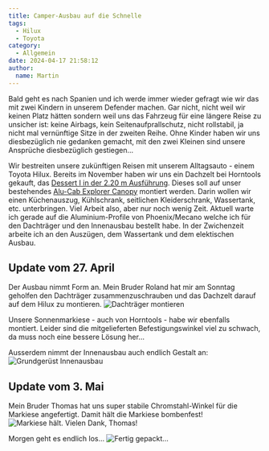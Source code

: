 ```yaml
---
title: Camper-Ausbau auf die Schnelle
tags:
  - Hilux
  - Toyota
category:
  - Allgemein
date: 2024-04-17 21:58:12
author:
  name: Martin
---
```


Bald geht es nach Spanien und ich werde immer wieder gefragt wie wir das mit zwei Kindern in unserem Defender machen. Gar nicht, nicht weil wir keinen Platz hätten sondern weil uns das Fahrzeug für eine längere Reise zu unsicher ist: keine Airbags, kein Seitenaufprallschutz, nicht rollstabil, ja nicht mal vernünftige Sitze in der zweiten Reihe. Ohne Kinder haben wir uns diesbezüglich nie gedanken gemacht, mit den zwei Kleinen sind unsere Ansprüche diesbezüglich gestiegen...<!-- more -->

Wir bestreiten unsere zukünftigen Reisen mit unserem Alltagsauto - einem Toyota Hilux. Bereits im November haben wir uns ein Dachzelt bei Horntools gekauft, das [Dessert I in der 2.20 m Ausführung](https://www.horntools.com/products/dachzelt-desert-i?variant=47300481122586). Dieses soll auf unser bestehendes [Alu-Cab Explorer Canopy](https://www.alu-cab.com/product/double-cab-explorer-canopy/) montiert werden. Darin wollen wir einen Küchenauszug, Kühlschrank, seitlichen Kleiderschrank, Wassertank, etc. unterbringen. Viel Arbeit also, aber nur noch wenig Zeit. Aktuell warte ich gerade auf die Aluminium-Profile von Phoenix/Mecano welche ich für den Dachträger und den Innenausbau bestellt habe. In der Zwichenzeit arbeite ich an den Auszügen, dem Wassertank und dem elektischen Ausbau.

## Update vom 27. April
Der Ausbau nimmt Form an. Mein Bruder Roland hat mir am Sonntag geholfen den Dachträger zusammenzuschrauben und das Dachzelt darauf auf dem Hilux zu montieren.
![Dachträger montieren ](/images/2024-04_camper-ausbau-auf-die-schnelle/IMG_20240421_170424081_HDR.jpg)

Unsere Sonnenmarkiese - auch von Horntools - habe wir ebenfalls montiert. Leider sind die mitgelieferten Befestigungswinkel viel zu schwach, da muss noch eine bessere Lösung her...

Ausserdem nimmt der Innenausbau auch endlich Gestalt an:
![Grundgerüst Innenausbau ](/images/2024-04_camper-ausbau-auf-die-schnelle/IMG_20240427_103228.jpg)

## Update vom 3. Mai
Mein Bruder Thomas hat uns super stabile Chromstahl-Winkel für die Markiese angefertigt. Damit hält die Markiese bombenfest!
![Markiese hält. Vielen Dank, Thomas! ](/images/2024-04_camper-ausbau-auf-die-schnelle/IMG_20240430_170415212_HDR.jpg)

Morgen geht es endlich los...
![Fertig gepackt... ](/images/2024-04_camper-ausbau-auf-die-schnelle/IMG_20240504_112302.jpg)